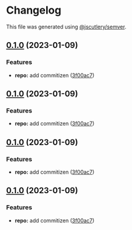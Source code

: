 # Changelog

This file was generated using [@jscutlery/semver](https://github.com/jscutlery/semver).

## [0.1.0](https://github.com/clemenscodes/capitaltracker/compare/v0.0.2...v0.1.0) (2023-01-09)


### Features

* **repo:** add commitizen ([3f00ac7](https://github.com/clemenscodes/capitaltracker/commit/3f00ac77c65365c3c7cdb6271e2037ce70bbb624))

## [0.1.0](https://github.com/clemenscodes/capitaltracker/compare/v0.0.2...v0.1.0) (2023-01-09)


### Features

* **repo:** add commitizen ([3f00ac7](https://github.com/clemenscodes/capitaltracker/commit/3f00ac77c65365c3c7cdb6271e2037ce70bbb624))

## [0.1.0](https://github.com/clemenscodes/capitaltracker/compare/v0.0.2...v0.1.0) (2023-01-09)


### Features

* **repo:** add commitizen ([3f00ac7](https://github.com/clemenscodes/capitaltracker/commit/3f00ac77c65365c3c7cdb6271e2037ce70bbb624))

## [0.1.0](https://github.com/clemenscodes/capitaltracker/compare/v0.0.2...v0.1.0) (2023-01-09)

### Features

-   **repo:** add commitizen ([3f00ac7](https://github.com/clemenscodes/capitaltracker/commit/3f00ac77c65365c3c7cdb6271e2037ce70bbb624))
